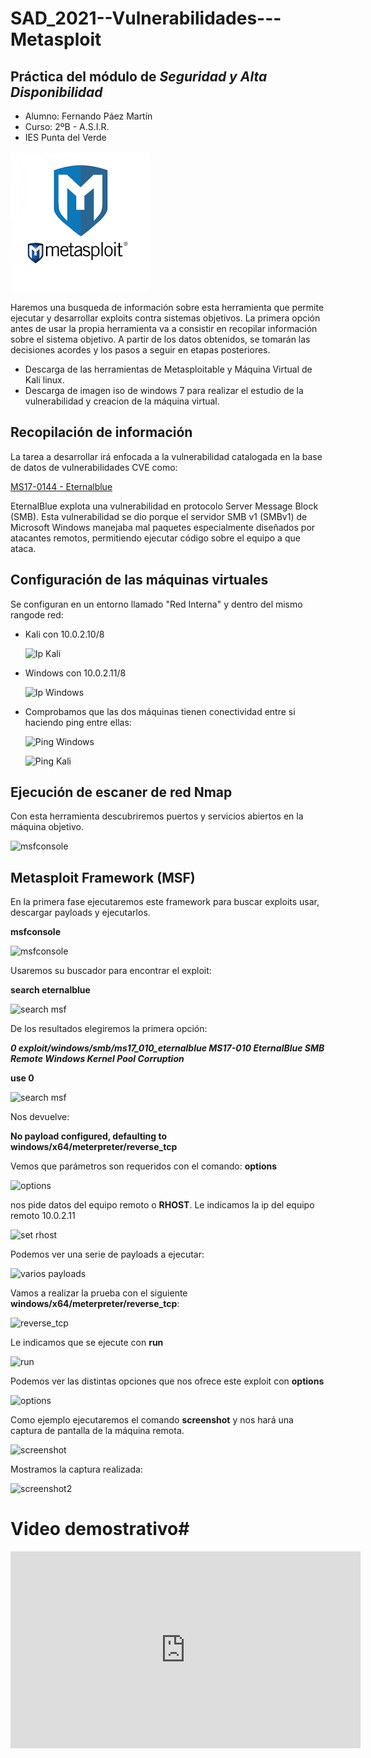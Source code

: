 # SAD_2021--Vulnerabilidades---Metasploit

## Práctica del módulo de ***Seguridad y Alta Disponibilidad***

- Alumno: Fernando Páez Martín
- Curso: 2ºB - A.S.I.R.
- IES Punta del Verde

![alt Metalogo](Metasploit.png)

Haremos una busqueda de información sobre esta herramienta que permite ejecutar y desarrollar exploits contra sistemas objetivos. La primera opción antes de usar la propia herramienta va a consistir en recopilar información sobre el sistema objetivo. A partir de los datos obtenidos, se tomarán las decisiones acordes y los pasos a seguir en etapas posteriores.

- Descarga de las herramientas de Metasploitable y Máquina Virtual de Kali linux.
- Descarga de imagen iso de windows 7 para realizar el estudio de la vulnerabilidad y creacion de la máquina virtual.

## Recopilación de información

La tarea a desarrollar irá enfocada a la vulnerabilidad catalogada en la base de datos de vulnerabilidades CVE como:

[MS17-0144 - Eternalblue](https://www.cvedetails.com/cve/CVE-2017-0144/)

EternalBlue explota una vulnerabilidad en protocolo Server Message Block (SMB). Esta vulnerabilidad se dio porque el servidor SMB v1 (SMBv1) de Microsoft Windows manejaba mal paquetes especialmente diseñados por atacantes remotos, permitiendo ejecutar código sobre el equipo a que ataca.

## Configuración de las máquinas virtuales

Se configuran en un entorno llamado "Red Interna" y dentro del mismo rangode red:

- Kali con 10.0.2.10/8

 	![Ip Kali](https://github.com/fernandopaezmartin/SAD_2021--Vulnerabilidades---Metasploit/blob/main/imagenes/1.png)

- Windows con 10.0.2.11/8
  
  ![Ip Windows](https://github.com/fernandopaezmartin/SAD_2021--Vulnerabilidades---Metasploit/blob/main/imagenes/2.png)
  
- Comprobamos que las dos máquinas tienen conectividad entre si haciendo ping entre ellas:

  ![Ping Windows](https://github.com/fernandopaezmartin/SAD_2021--Vulnerabilidades---Metasploit/blob/main/imagenes/3.png)
  
  ![Ping Kali](https://github.com/fernandopaezmartin/SAD_2021--Vulnerabilidades---Metasploit/blob/main/imagenes/4.png)


## Ejecución de escaner de red Nmap

Con esta herramienta descubriremos puertos y servicios abiertos en la máquina objetivo.

  ![msfconsole](https://github.com/fernandopaezmartin/SAD_2021--Vulnerabilidades---Metasploit/blob/main/imagenes/7.png)
  


## Metasploit Framework (MSF) 

En la primera fase ejecutaremos este framework para buscar exploits usar, descargar payloads y ejecutarlos.

**msfconsole**
 	
  ![msfconsole](https://github.com/fernandopaezmartin/SAD_2021--Vulnerabilidades---Metasploit/blob/main/imagenes/5.png)


Usaremos su buscador para encontrar el exploit:

**search eternalblue**

  ![search msf](https://github.com/fernandopaezmartin/SAD_2021--Vulnerabilidades---Metasploit/blob/main/imagenes/6.png)


De los resultados elegiremos la primera opción:

***0  exploit/windows/smb/ms17_010_eternalblue  MS17-010 EternalBlue SMB Remote Windows Kernel Pool Corruption***

**use 0**

  ![search msf](https://github.com/fernandopaezmartin/SAD_2021--Vulnerabilidades---Metasploit/blob/main/imagenes/8.png)

Nos devuelve:

**No payload configured, defaulting to windows/x64/meterpreter/reverse_tcp**


Vemos que parámetros son requeridos con el comando:
**options**

![options](https://github.com/fernandopaezmartin/SAD_2021--Vulnerabilidades---Metasploit/blob/main/imagenes/9.png)


nos pide datos del equipo remoto o **RHOST**. Le indicamos la ip del equipo remoto 10.0.2.11

![set rhost](https://github.com/fernandopaezmartin/SAD_2021--Vulnerabilidades---Metasploit/blob/main/imagenes/10.png)


Podemos ver una serie de payloads a ejecutar:

![varios payloads](https://github.com/fernandopaezmartin/SAD_2021--Vulnerabilidades---Metasploit/blob/main/imagenes/11.png)


Vamos a realizar la prueba con el siguiente **windows/x64/meterpreter/reverse_tcp**:

![reverse_tcp](https://github.com/fernandopaezmartin/SAD_2021--Vulnerabilidades---Metasploit/blob/main/imagenes/12.png)


Le indicamos que se ejecute con **run**

![run](https://github.com/fernandopaezmartin/SAD_2021--Vulnerabilidades---Metasploit/blob/main/imagenes/13.png)


Podemos ver las distintas opciones que nos ofrece este exploit con **options**

![options](https://github.com/fernandopaezmartin/SAD_2021--Vulnerabilidades---Metasploit/blob/main/imagenes/14.png)


Como ejemplo ejecutaremos el comando **screenshot** y nos hará una captura de pantalla de la máquina remota.


![screenshot](https://github.com/fernandopaezmartin/SAD_2021--Vulnerabilidades---Metasploit/blob/main/imagenes/15.png)

Mostramos la captura realizada:

![screenshot2](https://github.com/fernandopaezmartin/SAD_2021--Vulnerabilidades---Metasploit/blob/main/imagenes/16.png)


# Video demostrativo#
<iframe width="560" height="315" src="https://www.youtube.com/embed/G-YtjZlQURI" title="YouTube video player" frameborder="0" allow="accelerometer; autoplay; clipboard-write; encrypted-media; gyroscope; picture-in-picture" allowfullscreen></iframe>
